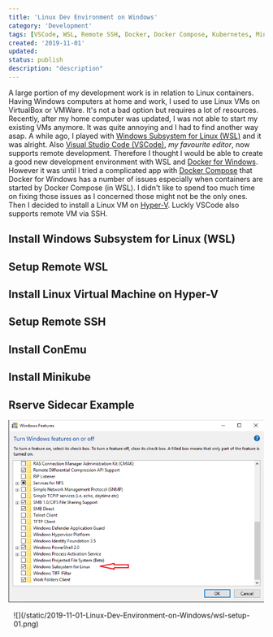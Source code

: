 ```yaml
---
title: 'Linux Dev Environment on Windows'
category: 'Development'
tags: [VSCode, WSL, Remote SSH, Docker, Docker Compose, Kubernetes, Minikube]
created: '2019-11-01'
updated:
status: publish
description: "description"
---
```


A large portion of my development work is in relation to Linux containers. Having Windows computers at home and work, I used to use Linux VMs on VirtualBox or VMWare. It's not a bad option but requires a lot of resources. Recently, after my home computer was updated, I was not able to start my existing VMs anymore. It was quite annoying and I had to find another way asap. A while ago, I played with [Windows Subsystem for Linux (WSL)](https://docs.microsoft.com/en-us/windows/wsl/about) and it was alright. Also [Visual Studio Code (VSCode)](https://code.visualstudio.com/), _my favourite editor_, now supports remote development. Therefore I thought I would be able to create a good new development environment with WSL and [Docker for Windows](https://docs.docker.com/docker-for-windows/install/). However it was until I tried a complicated app with [Docker Compose](https://docs.docker.com/compose/) that Docker for Windows has a number of issues especially when containers are started by Docker Compose (in WSL). I didn't like to spend too much time on fixing those issues as I concerned those might not be the only ones. Then I decided to install a Linux VM on [Hyper-V](https://docs.microsoft.com/en-us/virtualization/hyper-v-on-windows/about/). Luckly VSCode also supports remote VM via SSH.


## Install Windows Subsystem for Linux (WSL)

## Setup Remote WSL

## Install Linux Virtual Machine on Hyper-V

## Setup Remote SSH

## Install ConEmu

## Install Minikube

## Rserve Sidecar Example

![](/static/2019-11-01-Linux-Dev-Environment-on-Windows/wsl-setup-01.png)
<div class="cover" style="margin-top: 0px;margin-bottom: 15px;margin-left: 10px;margin-right: 10px">
![](/static/2019-11-01-Linux-Dev-Environment-on-Windows/wsl-setup-01.png)
</div>